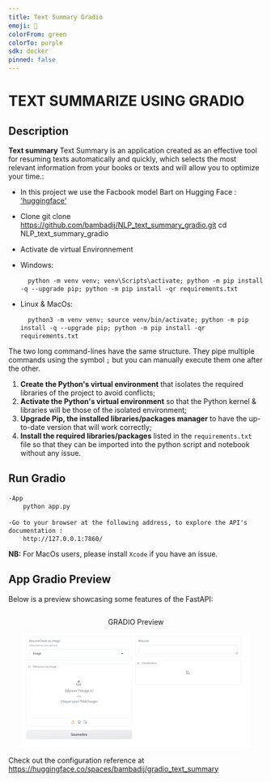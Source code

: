 ```yaml
---
title: Text Summary Gradio
emoji: 🐨
colorFrom: green
colorTo: purple
sdk: docker
pinned: false
---
```


# TEXT SUMMARIZE USING GRADIO 


## Description

**Text summary** Text Summary is an application created as an effective tool for resuming texts automatically and quickly, which selects the most relevant information from your books or texts and will allow you to optimize your time.: 
- In this project we use the Facbook model Bart on Hugging Face : ['huggingface'](https://huggingface.co/facebook/bart-large-cnn)


- Clone 
        git clone https://github.com/bambadij/NLP_text_summary_gradio.git
        cd NLP_text_summary_gradio

- Activate de virtual Environnement
- Windows:
        
        python -m venv venv; venv\Scripts\activate; python -m pip install -q --upgrade pip; python -m pip install -qr requirements.txt  

- Linux & MacOs:
        
        python3 -m venv venv; source venv/bin/activate; python -m pip install -q --upgrade pip; python -m pip install -qr requirements.txt  

The two long command-lines have the same structure. They pipe multiple commands using the symbol ` ; ` but you can manually execute them one after the other.

1. **Create the Python's virtual environment** that isolates the required libraries of the project to avoid conflicts;
2. **Activate the Python's virtual environment** so that the Python kernel & libraries will be those of the isolated environment;
3. **Upgrade Pip, the installed libraries/packages manager** to have the up-to-date version that will work correctly;
4. **Install the required libraries/packages** listed in the `requirements.txt` file so that they can be imported into the python script and notebook without any issue.
## Run Gradio 
    -App 
        python app.py

    -Go to your browser at the following address, to explore the API's documentation :
        http://127.0.0.1:7860/
**NB:** For MacOs users, please install `Xcode` if you have an issue.

## App Gradio Preview

Below is a preview showcasing some features of the FastAPI:

<div style="display: flex; align-items: center;">
    <div style="flex: 33.33%; text-align: center;">
        <p>GRADIO Preview</p>
        <img src="https://github.com/bambadij/NLP_text_summary_gradio/blob/main/bambasummary.png" alt="Middle" width="90%"/>
    </div>
</div>

Check out the configuration reference at https://huggingface.co/spaces/bambadij/gradio_text_summary
